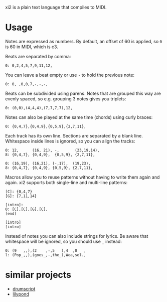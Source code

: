xi2 is a plain text language that compiles to MIDI.

# Usage

Notes are expressed as numbers. By default, an offset of 60 is applied, so `0`
is 60 in MIDI, which is c3.

Beats are separated by comma:

    0: 0,2,4,5,7,9,11,12,

You can leave a beat empty or use `-` to hold the previous note:

    0: 0, ,0,0,7,-,-,-,

Beats can be subdivided using parens. Notes that are grouped this way are
evenly spaced, so e.g. grouping 3 notes gives you triplets:

    0: (0,0),(4,4,4),(7,7,7,7),12,

Notes can also be played at the same time (chords) using curly braces:

    0: {0,4,7},{0,4,9},{0,5,9},{2,7,11},

Each track has its own line. Sections are separated by a blank line. Whitespace
inside lines is ignored, so you can align the tracks:

    0: 12,      (16, 21), -,       (23,19,14),
    8: {0,4,7}, {0,4,9},  {0,5,9}, {2,7,11},

    0: (16,19), (16,21), (-,17),  (19,23),
    8: {0,4,7}, {0,4,9}, {0,5,9}, {2,7,11},

Macros allow you to reuse patterns without having to write them again and
again. xi2 supports both single-line and multi-line patterns:

    [C]: {0,4,7}
    [G]: {7,11,14}

    [intro]:
    0: [C],[C],[G],[C],
    [end]

    [intro]
    [intro]

Instead of notes you can also include strings for lyrics. Be aware that
whitespace will be ignored, so you should use `_` instead:

    0: (9   ,,),(2    ,-,5   ),4  ,0   ,
    l: (Pop_,,),(goes_,-,the_),Wea,sel.,

# similar projects

-   [drumscript](https://github.com/tepreece/drumscript/)
-   [lilypond](https://lilypond.org/doc/v2.24/Documentation/learning/simple-notation)
